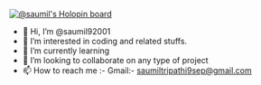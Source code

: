 [![@saumil's Holopin board](https://holopin.io/api/user/board?user=saumil)](https://holopin.io/@saumil)
- 👋 Hi, I’m @saumil92001
- 👀 I’m interested in coding and related stuffs.
- 🌱 I’m currently learning 
- 💞️ I’m looking to collaborate on any type of project
- 📫 How to reach me :-
      Gmail:- saumiltripathi9sep@gmail.com
<!---
saumil92001/saumil92001 is a ✨ special ✨ repository because its `README.md` (this file) appears on your GitHub profile.
You can click the Preview link to take a look at your changes.
--->
